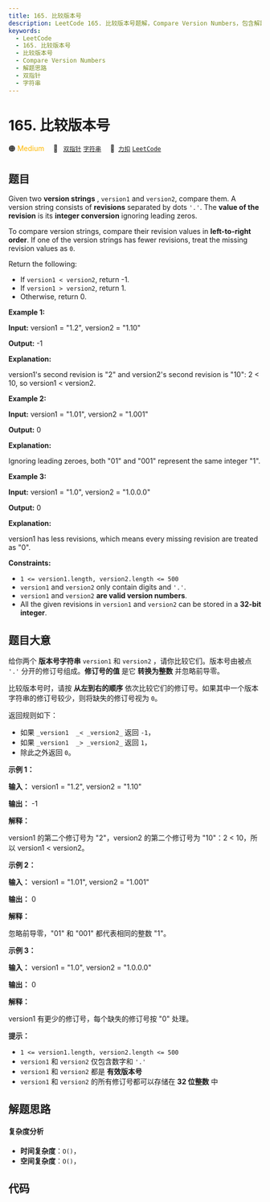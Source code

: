 ```yaml
---
title: 165. 比较版本号
description: LeetCode 165. 比较版本号题解，Compare Version Numbers，包含解题思路、复杂度分析以及完整的 JavaScript 代码实现。
keywords:
  - LeetCode
  - 165. 比较版本号
  - 比较版本号
  - Compare Version Numbers
  - 解题思路
  - 双指针
  - 字符串
---
```


# 165. 比较版本号

🟠 <font color=#ffb800>Medium</font>&emsp; 🔖&ensp; [`双指针`](/tag/two-pointers.md) [`字符串`](/tag/string.md)&emsp; 🔗&ensp;[`力扣`](https://leetcode.cn/problems/compare-version-numbers) [`LeetCode`](https://leetcode.com/problems/compare-version-numbers)

## 题目

Given two **version strings** , `version1` and `version2`, compare them. A
version string consists of **revisions** separated by dots `'.'`. The **value
of the revision** is its **integer conversion** ignoring leading zeros.

To compare version strings, compare their revision values in **left-to-right
order**. If one of the version strings has fewer revisions, treat the missing
revision values as `0`.

Return the following:

  * If `version1 < version2`, return -1.
  * If `version1 > version2`, return 1.
  * Otherwise, return 0.



**Example 1:**

**Input:** version1 = "1.2", version2 = "1.10"

**Output:** -1

**Explanation:**

version1's second revision is "2" and version2's second revision is "10": 2 <
10, so version1 < version2.

**Example 2:**

**Input:** version1 = "1.01", version2 = "1.001"

**Output:** 0

**Explanation:**

Ignoring leading zeroes, both "01" and "001" represent the same integer "1".

**Example 3:**

**Input:** version1 = "1.0", version2 = "1.0.0.0"

**Output:** 0

**Explanation:**

version1 has less revisions, which means every missing revision are treated as
"0".



**Constraints:**

  * `1 <= version1.length, version2.length <= 500`
  * `version1` and `version2` only contain digits and `'.'`.
  * `version1` and `version2` **are valid version numbers**.
  * All the given revisions in `version1` and `version2` can be stored in a **32-bit integer**.


## 题目大意

给你两个 **版本号字符串**  `version1` 和 `version2` ，请你比较它们。版本号由被点 `'.'`
分开的修订号组成。**修订号的值** 是它 **转换为整数** 并忽略前导零。

比较版本号时，请按 **从左到右的顺序** 依次比较它们的修订号。如果其中一个版本字符串的修订号较少，则将缺失的修订号视为 `0`。

返回规则如下：

  * 如果 `_version1  _< _version2_` 返回 `-1`，
  * 如果 `_version1  _> _version2_` 返回 `1`，
  * 除此之外返回 `0`。



**示例 1：**

**输入：** version1 = "1.2", version2 = "1.10"

**输出：** -1

**解释：**

version1 的第二个修订号为 "2"，version2 的第二个修订号为 "10"：2 < 10，所以 version1 < version2。

**示例 2：**

**输入：** version1 = "1.01", version2 = "1.001"

**输出：** 0

**解释：**

忽略前导零，"01" 和 "001" 都代表相同的整数 "1"。

**示例 3：**

**输入：** version1 = "1.0", version2 = "1.0.0.0"

**输出：** 0

**解释：**

version1 有更少的修订号，每个缺失的修订号按 "0" 处理。



**提示：**

  * `1 <= version1.length, version2.length <= 500`
  * `version1` 和 `version2` 仅包含数字和 `'.'`
  * `version1` 和 `version2` 都是 **有效版本号**
  * `version1` 和 `version2` 的所有修订号都可以存储在 **32 位整数** 中


## 解题思路

#### 复杂度分析

- **时间复杂度**：`O()`，
- **空间复杂度**：`O()`，

## 代码

```javascript

```